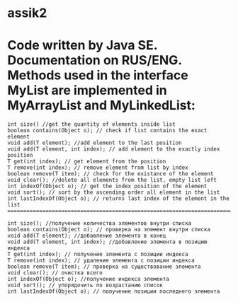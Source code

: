 # assik2
Code written by Java SE.
Documentation on RUS/ENG.
Methods used in the interface MyList are implemented in MyArrayList and MyLinkedList:
===========================================================================================

    int size() //get the quantity of elements inside list
    boolean contains(Object o); // check if list contains the exact element
    void add(T element); //add element to the last position
    void add(T element, int index); // add element to the exactly index position
    T get(int index); // get element from the position
    T remove(int index); // remove element from list by index
    boolean remove(T item); // check for the existance of the element
    void clear(); //delete all elements from the list, empty list left
    int indexOf(Object o); // get the index position of the element 
    void sort(); // sort by the ascending order all element in the list
    int lastIndexOf(Object o); // returns last index of the element in the list
    ===========================================================================
    
    int size(); //получение количества элементов внутри списка
    boolean contains(Object o); // проверка на элемент внутри списка
    void add(T element); //добавление элемента в конец 
    void add(T element, int index); //добавление элемента в позицию индекса
    T get(int index); // получение элемента с позиции индекса
    T remove(int index); // удаление элемента с позиции индекса
    boolean remove(T item); // проверка на существование элемента
    void clear(); // очистка всего
    int indexOf(Object o); //получение индекса элемента
    void sort(); // упорядочить по возрастанию список
    int lastIndexOf(Object o); // получение позиции последнего элемента
